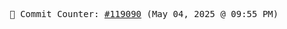 <p align="center">
    <samp>
        📮 Commit Counter: <a href="https://github.com/Javascript-void0/Javascript-void0/commits/main">#119090</a> (May 04, 2025 @ 09:55 PM)
    </samp>
</p>